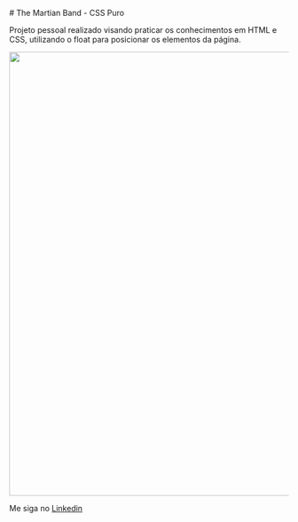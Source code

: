 ﻿﻿# The Martian Band - CSS Puro

Projeto pessoal realizado visando praticar os conhecimentos em HTML e CSS, utilizando o float para posicionar os elementos da página.

<img src="./github/tmbpuro.gif" width="800">

Me siga no <a href="https://www.linkedin.com/in/jose-de-souza/">Linkedin</a>
